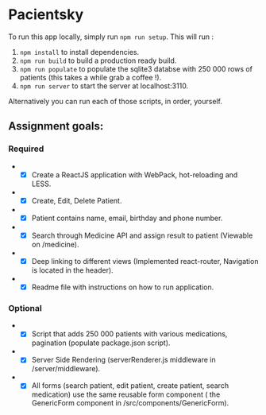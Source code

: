 # Pacientsky
To run this app locally, simply run `npm run setup`.
This will run :
  1. `npm install` to install dependencies.
  2. `npm run build` to build a production ready build.
  3. `npm run populate` to populate the sqlite3 databse with 250 000 rows of patients (this takes a while grab a coffee !).
  4. `npm run server` to start the server at localhost:3110.

Alternatively you can run each of those scripts, in order, yourself.


## Assignment goals:
### Required
  *  - [x] Create a ReactJS application with WebPack, hot-reloading and LESS.
  *  - [x] Create, Edit, Delete Patient.
  *  - [x] Patient contains name, email, birthday and phone number.
  *  - [x] Search through Medicine API and assign result to patient (Viewable on /medicine).
  *  - [x] Deep linking to different views (Implemented react-router, Navigation is located in the header).
  *  - [x] Readme file with instructions on how to run application.
 
 ### Optional
  *  - [x] Script that adds 250 000 patients with various medications, pagination (populate package.json script).
  *  - [x] Server Side Rendering (serverRenderer.js middleware in /server/middleware).
  *  - [x] All forms (search patient, edit patient, create patient, search medication) use the same reusable form 
           component ( the GenericForm component in /src/components/GenericForm).

